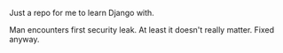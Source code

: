 Just a repo for me to learn Django with.

Man encounters first security leak. At least it doesn't really matter. Fixed anyway.
